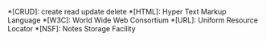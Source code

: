 *[CRUD]: create read update delete
*[HTML]: Hyper Text Markup Language
*[W3C]: World Wide Web Consortium
*[URL]: Uniform Resource Locator
*[NSF]: Notes Storage Facility
